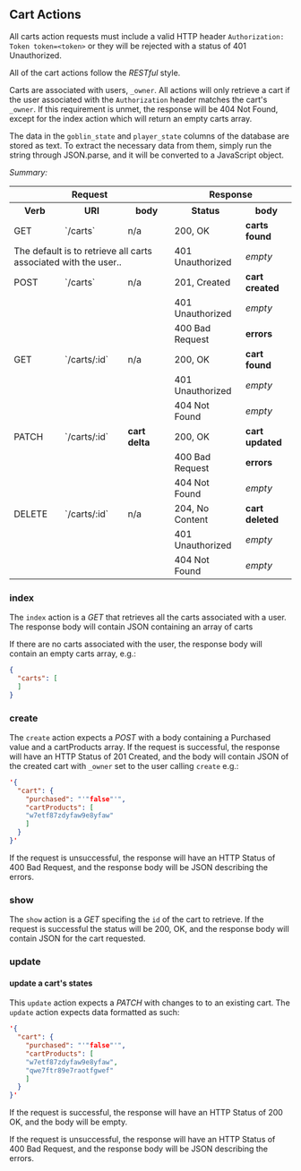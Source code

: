 ## Cart Actions

All carts action requests must include a valid HTTP header `Authorization: Token
 token=<token>` or they will be rejected with a status of 401 Unauthorized.

All of the cart actions follow the *RESTful* style.

Carts are associated with users, `_owner`.
All actions will only retrieve a cart if the user associated
 with the `Authorization` header matches the cart's `_owner`.
If this requirement is unmet, the response will be 404 Not Found, except for
 the index action which will return an empty carts array.

The data in the `goblin_state` and `player_state` columns of the database are
  stored as text. To extract the necessary data from them, simply run the string
  through JSON.parse, and it will be converted to a JavaScript object.

*Summary:*

<table>
<tr>
  <th colspan="3">Request</th>
  <th colspan="2">Response</th>
</tr>
<tr>
  <th>Verb</th>
  <th>URI</th>
  <th>body</th>
  <th>Status</th>
  <th>body</th>
</tr>
<tr>
<td>GET</td>
<td>`/carts`</td>
<td>n/a</td>
<td>200, OK</td>
<td><strong>carts found</strong></td>
</tr>
<tr>
  <td colspan="3">
  The default is to retrieve all carts associated with the user..
  </td>
  <td>401 Unauthorized</td>
  <td><em>empty</em></td>
</tr>
<tr>
<td>POST</td>
<td>`/carts`</td>
<td>n/a</td>
<td>201, Created</td>
<td><strong>cart created</strong></td>
</tr>
<tr>
  <td colspan="3">
  </td>
  <td>401 Unauthorized</td>
  <td><em>empty</em></td>
</tr>
<tr>
  <td colspan="3">
  </td>
  <td>400 Bad Request</td>
  <td><strong>errors</strong></td>
</tr>
<tr>
<td>GET</td>
<td>`/carts/:id`</td>
<td>n/a</td>
<td>200, OK</td>
<td><strong>cart found</strong</td>
</tr>
<tr>
  <td colspan="3">
  </td>
  <td>401 Unauthorized</td>
  <td><em>empty</em></td>
</tr>
<tr>
  <td colspan="3">
  </td>
  <td>404 Not Found</td>
  <td><em>empty</em></td>
</tr>
<tr>
<td>PATCH</td>
<td>`/carts/:id`</td>
<td><strong>cart delta</strong></td>
<td>200, OK</td>
<td><strong>cart updated</strong></td>
</tr>
<tr>
  <td colspan="3"></td>
  <td>400 Bad Request</td>
  <td><strong>errors</strong></td>
</tr>
<tr>
  <td colspan="3"></td>
  <td>404 Not Found</td>
  <td><em>empty</em></td>
</tr>
<tr>
<td>DELETE</td>
<td>`/carts/:id`</td>
<td>n/a</td>
<td>204, No Content</td>
<td><strong>cart deleted</strong</td>
</tr>
<tr>
  <td colspan="3">
  </td>
  <td>401 Unauthorized</td>
  <td><em>empty</em></td>
</tr>
<tr>
  <td colspan="3">
  </td>
  <td>404 Not Found</td>
  <td><em>empty</em></td>
</tr>
</table>

### index

The `index` action is a *GET* that retrieves all the carts associated with a
 user.
The response body will contain JSON containing an array of carts

If there are no carts associated with the user, the response body will contain
 an empty carts array, e.g.:

```json
{
  "carts": [
  ]
}
```

### create

The `create` action expects a *POST* with a body containing a Purchased value and
a cartProducts array.
If the request is successful, the response will have an HTTP Status of 201
 Created, and the body will contain JSON of the created cart with `_owner` set
to the user calling `create` e.g.:

```json
'{
  "cart": {
    "purchased": "'"false"'",
    "cartProducts": [
    "w7etf87zdyfaw9e8yfaw"
    ]
  }
}'
```

If the request is unsuccessful, the response will have an HTTP Status of 400 Bad
 Request, and the response body will be JSON describing the errors.

### show

The `show` action is a *GET* specifing the `id` of the cart to retrieve.
If the request is successful the status will be 200, OK, and the response body
 will contain JSON for the cart requested.

### update

#### update a cart's states

This `update` action expects a *PATCH* with changes to to an existing cart.
The `update` action expects data formatted as such:
```json
'{
  "cart": {
    "purchased": "'"false"'",
    "cartProducts": [
    "w7etf87zdyfaw9e8yfaw",
    "qwe7ftr89e7raotfgwef"
    ]
  }
}'
```

If the request is successful, the response will have an HTTP Status of 200 OK,
 and the body will be empty.

If the request is unsuccessful, the response will have an HTTP Status of 400 Bad
 Request, and the response body will be JSON describing the errors.
